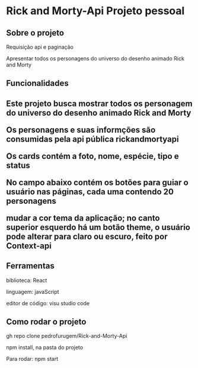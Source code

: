 <h1>Rick and Morty-Api Projeto pessoal</h1>

<h2>Sobre o projeto</h2>
<p>Requisição api e paginação</p>
<p>Apresentar todos os personagens do universo do desenho animado Rick and Morty</p>

<h2>Funcionalidades<h2>
<p>Este projeto busca mostrar todos os personagem
do universo do desenho animado Rick and Morty</p>
<p>Os personagens e suas informções são consumidas pela api pública rickandmortyapi </p>
<p>Os cards contém a foto, nome, espécie, tipo e status</p>
<p>No campo abaixo contém os botões para guiar o usuário nas páginas, cada uma contendo 20 personagens</p>
<p>mudar a cor tema da aplicação; no canto superior esquerdo há um botão theme, o usuário pode alterar para claro ou escuro, feito por Context-api</p>

<h2>Ferramentas</h2>
<p>biblioteca: React</p>
<p>linguagem: javaScript</p>
<p>editor de código: visu studio code</p>

<h2>Como rodar o projeto</h2>
<p>gh repo clone pedrofurugem/Rick-and-Morty-Api</p>
<p>npm install, na pasta do projeto</p>
<p>Para rodar: npm start</p>